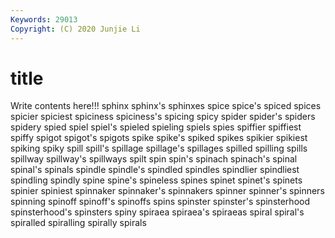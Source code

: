 ```yaml
---
Keywords: 29013
Copyright: (C) 2020 Junjie Li
---
```


# title

Write contents here!!!
sphinx 
sphinx's 
sphinxes 
spice 
spice's
spiced 
spices 
spicier 
spiciest 
spiciness 
spiciness's 
spicing 
spicy 
spider 
spider's
spiders 
spidery 
spied 
spiel 
spiel's 
spieled 
spieling 
spiels 
spies 
spiffier
spiffiest 
spiffy 
spigot 
spigot's 
spigots 
spike 
spike's 
spiked 
spikes 
spikier
spikiest 
spiking 
spiky 
spill 
spill's 
spillage 
spillage's 
spillages 
spilled 
spilling
spills 
spillway 
spillway's 
spillways 
spilt 
spin 
spin's 
spinach 
spinach's 
spinal
spinal's 
spinals 
spindle 
spindle's 
spindled 
spindles 
spindlier 
spindliest 
spindling 
spindly
spine 
spine's 
spineless 
spines 
spinet 
spinet's 
spinets 
spinier 
spiniest 
spinnaker
spinnaker's 
spinnakers 
spinner 
spinner's 
spinners 
spinning 
spinoff 
spinoff's 
spinoffs 
spins
spinster 
spinster's 
spinsterhood 
spinsterhood's 
spinsters 
spiny 
spiraea 
spiraea's 
spiraeas 
spiral
spiral's 
spiralled 
spiralling 
spirally 
spirals 
